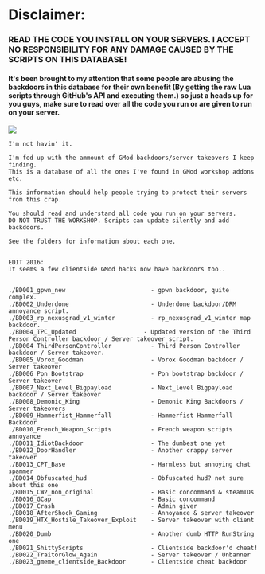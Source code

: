 
# Disclaimer:
### READ THE CODE YOU INSTALL ON YOUR SERVERS. I ACCEPT NO RESPONSIBILITY FOR ANY DAMAGE CAUSED BY THE SCRIPTS ON THIS DATABASE!

#### It's been brought to my attention that some people are abusing the backdoors in this database for their own benefit (By getting the raw Lua scripts through GitHub's API and executing them.) so just a heads up for you guys, make sure to read over all the code you run or are given to run on your server.

![](http://img08.deviantart.net/2f69/i/2013/021/f/0/grumpy_cat_nope_poster_by_xpsr-d5sackl.png)


```
I'm not havin' it.

I'm fed up with the ammount of GMod backdoors/server takeovers I keep finding.
This is a database of all the ones I've found in GMod workshop addons etc.

This information should help people trying to protect their servers from this crap.

You should read and understand all code you run on your servers.
DO NOT TRUST THE WORKSHOP. Scripts can update silently and add backdoors.

See the folders for information about each one.


EDIT 2016:
It seems a few clientside GMod hacks now have backdoors too..


./BD001_gpwn_new 						- gpwn backdoor, quite complex.
./BD002_Underdone			 			- Underdone backdoor/DRM annoyance script.
./BD003_rp_nexusgrad_v1_winter			- rp_nexusgrad_v1_winter map backdoor.
./BD004_TPC_Updated                   - Updated version of the Third Person Controller backdoor / Server takeover script.
./BD004_ThirdPersonController			- Third Person Controller backdoor / Server takeover.
./BD005_Vorox_Goodman					- Vorox Goodman backdoor / Server takeover
./BD006_Pon_Bootstrap					- Pon bootstrap backdoor / Server takeover
./BD007_Next_Level_Bigpayload			- Next_level Bigpayload backdoor / Server takeover
./BD008_Demonic_King					- Demonic King Backdoors / Server takeovers
./BD009_Hammerfist_Hammerfall			- Hammerfist Hammerfall Backdoor
./BD010_French_Weapon_Scripts			- French weapon scripts annoyance
./BD011_IdiotBackdoor					- The dumbest one yet
./BD012_DoorHandler						- Another crappy server takeover
./BD013_CPT_Base						- Harmless but annoying chat spammer
./BD014_Obfuscated_hud					- Obfuscated hud? not sure about this one
./BD015_CW2_non_original				- Basic concommand & steamIDs
./BD016_GCap							- Basic concommand
./BD017_Crash							- Admin giver
./BD018_AfterShock_Gaming				- Annoyance & server takeover
./BD019_HTX_Hostile_Takeover_Exploit	- Server takeover with client menu
./BD020_Dumb							- Another dumb HTTP RunString one
./BD021_ShittyScripts					- Clientside backdoor'd cheat!
./BD022_TraitorGlow_Again				- Server takeover / Unbanner
./BD023_gmeme_clientside_Backdoor		- Clientside cheat backdoor




```
